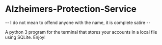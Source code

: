# Alzheimers-Protection-Service

-- I do not mean to offend anyone with the name, it is complete satire --

A python 3 program for the terminal that stores your accounts in a local file using SQLite. Enjoy!
